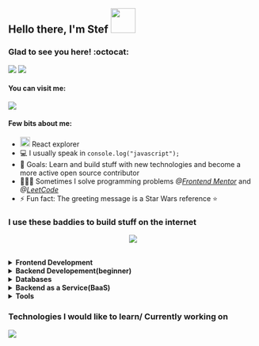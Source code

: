 <h2> Hello there, I'm Stef <img src="https://media.giphy.com/media/mGcNjsfWAjY5AEZNw6/giphy.gif" width="50"> </h2>

<h3>Glad to see you here! :octocat: </h3>
<a href="mailto:stefantraciu20@gmail.com"> <img src="https://skillicons.dev/icons?i=gmail"></a> 
<a href="https://codepen.io/StefFcp" target="_blank"> <img src="https://skillicons.dev/icons?i=codepen"> </a>


<h4>You can visit me: </h4>
 <a href="https://stportfolio.vercel.app/" target="_blank"> <img src="https://img.shields.io/badge/website-000000?style=for-the-badge&logo=About.me&logoColor=white" /> </a>
<h4>Few bits about me: </h4>



- <img src="https://skillicons.dev/icons?i=react" width="20"> React explorer
- 💻 I usually speak in `console.log("javascript");`
- 🥅 Goals: Learn and build stuff with new technologies and become a more active open source contributor
- 👨🏻‍💻 Sometimes I solve programming problems <i>@<a href="https://www.frontendmentor.io/home">Frontend Mentor</a></i> and <i>@<a href="https://leetcode.com/">LeetCode</a></i>
- ⚡ Fun fact: The greeting message is a Star Wars reference ⭐

<h3>I use these baddies to build stuff on the internet </h3>
<p align="center">
  <a href="https://skillicons.dev">
    <img src="https://skillicons.dev/icons?i=html,css,js,sass,tailwind,bootstrap,react,nextjs,python,django,flask,mongodb,firebase,nodejs,express,vite,vercel,git,github,figma,notion,postman,vscode" />
  </a>
</p>


<br>
<details>	
  <summary><b>Frontend Development</b></summary>
 <img src="https://skillicons.dev/icons?i=html,css,js,sass,tailwind,bootstrap,react,nextjs">
</details>

<details>	
  <summary><b>Backend Developement(beginner)</b></summary>
  <img src="https://skillicons.dev/icons?i=nextjs,nodejs,express">

</details>

<details>	
  <summary><b>Databases</b></summary>
 <img src="https://skillicons.dev/icons?i=mongodb,firebase">
</details>

<details>	
  <summary><b>Backend as a Service(BaaS)</b></summary>
 <img src="https://skillicons.dev/icons?i=vercel">

</details> 

<details>	
  <summary><b>Tools</b></summary>
 <img src="https://skillicons.dev/icons?i=vscode,notion,figma,postman,git,github">

</details> 

### Technologies I would like to learn/ Currently working on
 <img src="https://skillicons.dev/icons?i=docker,go,nextjs,tailwind">

<br>
